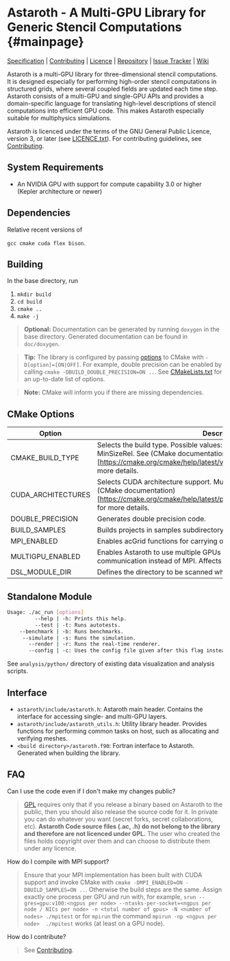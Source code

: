 # Astaroth - A Multi-GPU Library for Generic Stencil Computations {#mainpage}

[Specification](doc/Astaroth_API_specification_and_user_manual/API_specification_and_user_manual.md) | [Contributing](CONTRIBUTING.md) | [Licence](LICENCE.md) | [Repository](https://bitbucket.org/jpekkila/astaroth) | [Issue Tracker](https://bitbucket.org/jpekkila/astaroth/issues?status=new&status=open) | [Wiki](https://bitbucket.org/jpekkila/astaroth/wiki/Home)

Astaroth is a multi-GPU library for three-dimensional stencil computations. It is designed especially for performing high-order stencil
computations in structured grids, where several coupled fields are updated each time step. Astaroth consists of a multi-GPU and single-GPU
APIs and provides a domain-specific language for translating high-level descriptions of stencil computations into efficient GPU code. This
makes Astaroth especially suitable for multiphysics simulations.

Astaroth is licenced under the terms of the GNU General Public Licence, version 3, or later
(see [LICENCE.txt](LICENCE.md)). For contributing guidelines,
see [Contributing](CONTRIBUTING.md).


## System Requirements
* An NVIDIA GPU with support for compute capability 3.0 or higher (Kepler architecture or newer)

## Dependencies
Relative recent versions of

`gcc cmake cuda flex bison`.

## Building

In the base directory, run

1. `mkdir build`
2. `cd build`
3. `cmake ..`
4. `make -j`

> **Optional:** Documentation can be generated by running `doxygen` in the base directory. Generated documentation can be found in `doc/doxygen`.

> **Tip:**  The library is configured by passing [options](#markdown-header-cmake-options) to CMake with `-D[option]=[ON|OFF]`. For example, double precision can be enabled by calling `cmake -DBUILD_DOUBLE_PRECISION=ON ..`. See [CMakeLists.txt](https://bitbucket.org/jpekkila/astaroth/src/master/CMakeLists.txt) for an up-to-date list of options.

> **Note:** CMake will inform you if there are missing dependencies.

## CMake Options

| Option | Description | Default |
|--------|-------------|---------|
| CMAKE_BUILD_TYPE | Selects the build type. Possible values: Debug, Release, RelWithDebInfo, MinSizeRel. See (CMake documentation)[https://cmake.org/cmake/help/latest/variable/CMAKE_BUILD_TYPE.html] for more details. | Release |
| CUDA_ARCHITECTURES | Selects CUDA architecture support. Multiple architectures delimited by `;`. See (CMake documentation)[https://cmake.org/cmake/help/latest/prop_tgt/CUDA_ARCHITECTURES.html] for more details. | "60;70" |
| DOUBLE_PRECISION | Generates double precision code. | OFF |
| BUILD_SAMPLES | Builds projects in samples subdirectory. | ON |
| MPI_ENABLED | Enables acGrid functions for carrying out computations with MPI. | OFF |
| MULTIGPU_ENABLED | Enables Astaroth to use multiple GPUs on a single node. Uses peer-to-peer communication instead of MPI. Affects Legacy & Node layers only. | ON |
| DSL_MODULE_DIR | Defines the directory to be scanned when looking for DSL files. | `astaroth/acc/mhd_solver` |


## Standalone Module


```Bash
Usage: ./ac_run [options]
	     --help | -h: Prints this help.
	     --test | -t: Runs autotests.
	--benchmark | -b: Runs benchmarks.
	 --simulate | -s: Runs the simulation.
	   --render | -r: Runs the real-time renderer.
	   --config | -c: Uses the config file given after this flag instead of the default.
```

See `analysis/python/` directory of existing data visualization and analysis scripts.

## Interface

* `astaroth/include/astaroth.h`: Astaroth main header. Contains the interface for accessing single- and multi-GPU layers.
* `astaroth/include/astaroth_utils.h`: Utility library header. Provides functions for performing common tasks on host, such as allocating and verifying meshes.
* `<build directory>/astaroth.f90`: Fortran interface to Astaroth. Generated when building the library.

## FAQ

Can I use the code even if I don't make my changes public?

> [GPL](LICENCE.md) requires only that if you release a binary based on Astaroth to the public, then you should also release the source code for it. In private you can do whatever you want (secret forks, secret collaborations, etc). **Astaroth Code source files (.ac, .h) do not belong to the library and therefore are not licenced under GPL.** The user who created the files holds copyright over them and can choose to distribute them under any licence.

How do I compile with MPI support?

> Ensure that your MPI implementation has been built with CUDA support and invoke CMake with `cmake -DMPI_ENABLED=ON -DBUILD_SAMPLES=ON ..`. Otherwise the build steps are the same. Assign exactly one process per GPU and run with, for example, `srun --gres=gpu:v100:<ngpus per node> --ntasks-per-socket=<ngpus per node / NICs per node> -n <total number of gpus> -N <number of nodes> ./mpitest` or for `mpirun` the command `mpirun -np <ngpus per node>  ./mpitest` works (at least on a GPU node).

How do I contribute?

> See [Contributing](CONTRIBUTING.md).
